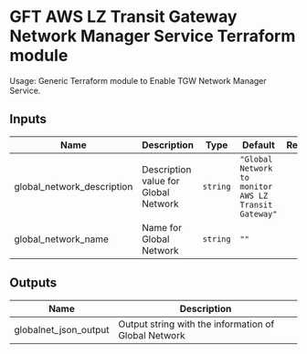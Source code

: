 # GFT AWS LZ Transit Gateway Network Manager Service Terraform module

Usage: Generic Terraform module to Enable TGW Network Manager Service.

## Inputs

| Name | Description | Type | Default | Required |
|------|-------------|------|---------|:-----:|
| global\_network\_description | Description value for Global Network | `string` | `"Global Network to monitor AWS LZ Transit Gateway"` | no |
| global\_network\_name | Name for Global Network | `string` | `""` | no |

## Outputs

| Name | Description |
|------|-------------|
| globalnet\_json\_output | Output string with the information of Global Network |

